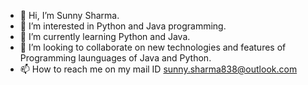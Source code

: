 - 👋 Hi, I’m Sunny Sharma.
- 👀 I’m interested in Python and Java programming.
- 🌱 I’m currently learning Python and Java.
- 💞️ I’m looking to collaborate on new technologies and features of Programming launguages of Java and Python.
- 📫 How to reach me on my mail ID sunny.sharma838@outlook.com

<!---
sunnshar/sunnshar is a ✨ special ✨ repository because its `README.md` (this file) appears on your GitHub profile.
You can click the Preview link to take a look at your changes.
--->
